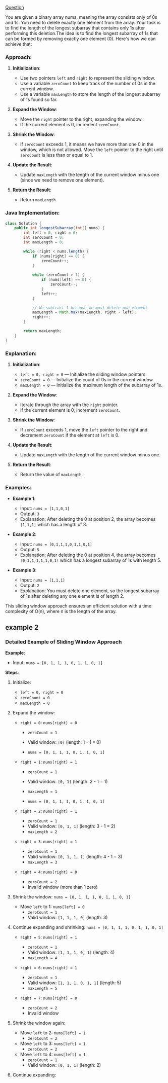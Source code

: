 [Question](https://leetcode.com/problems/longest-subarray-of-1s-after-deleting-one-element/description/)

You are given a binary array nums, meaning the array consists only of 0s and 1s. You need to delete exactly one element from the array. Your task is to find the length of the longest subarray that contains only 1s after performing this deletion.The idea is to find the longest subarray of 1s that can be formed by removing exactly one element (0). Here's how we can achieve that:

### Approach:

1. **Initialization**:
   - Use two pointers `left` and `right` to represent the sliding window.
   - Use a variable `zeroCount` to keep track of the number of 0s in the current window.
   - Use a variable `maxLength` to store the length of the longest subarray of 1s found so far.

2. **Expand the Window**:
   - Move the `right` pointer to the right, expanding the window.
   - If the current element is 0, increment `zeroCount`.

3. **Shrink the Window**:
   - If `zeroCount` exceeds 1, it means we have more than one 0 in the window, which is not allowed. Move the `left` pointer to the right until `zeroCount` is less than or equal to 1.

4. **Update the Result**:
   - Update `maxLength` with the length of the current window minus one (since we need to remove one element).

5. **Return the Result**:
   - Return `maxLength`.

### Java Implementation:

```java
class Solution {
    public int longestSubarray(int[] nums) {
        int left = 0, right = 0;
        int zeroCount = 0;
        int maxLength = 0;

        while (right < nums.length) {
            if (nums[right] == 0) {
                zeroCount++;
            }
            
            while (zeroCount > 1) {
                if (nums[left] == 0) {
                    zeroCount--;
                }
                left++;
            }

            // We subtract 1 because we must delete one element
            maxLength = Math.max(maxLength, right - left);
            right++;
        }

        return maxLength;
    }
}
```

### Explanation:

1. **Initialization**:
   - `left = 0, right = 0` — Initialize the sliding window pointers.
   - `zeroCount = 0` — Initialize the count of 0s in the current window.
   - `maxLength = 0` — Initialize the maximum length of the subarray of 1s.

2. **Expand the Window**:
   - Iterate through the array with the `right` pointer.
   - If the current element is 0, increment `zeroCount`.

3. **Shrink the Window**:
   - If `zeroCount` exceeds 1, move the `left` pointer to the right and decrement `zeroCount` if the element at `left` is 0.

4. **Update the Result**:
   - Update `maxLength` with the length of the current window minus one.

5. **Return the Result**:
   - Return the value of `maxLength`.

### Examples:

- **Example 1**:
  - Input: `nums = [1,1,0,1]`
  - Output: `3`
  - Explanation: After deleting the 0 at position 2, the array becomes `[1,1,1]` which has a length of 3.

- **Example 2**:
  - Input: `nums = [0,1,1,1,0,1,1,0,1]`
  - Output: `5`
  - Explanation: After deleting the 0 at position 4, the array becomes `[0,1,1,1,1,1,0,1]` which has a longest subarray of 1s with length 5.

- **Example 3**:
  - Input: `nums = [1,1,1]`
  - Output: `2`
  - Explanation: You must delete one element, so the longest subarray of 1s after deleting any one element is of length 2.

This sliding window approach ensures an efficient solution with a time complexity of O(n), where n is the length of the array.

## example 2 


### Detailed Example of Sliding Window Approach

**Example**:
- Input: `nums = [0, 1, 1, 1, 0, 1, 1, 0, 1]`

**Steps**:

1. Initialize:
   - `left = 0, right = 0`
   - `zeroCount = 0`
   - `maxLength = 0`

2. Expand the window:

   - `right = 0`: `nums[right] = 0`
     - `zeroCount = 1`
     - Valid window: `[0]` (length: 1 - 1 = 0)
    
     - `nums = [0, 1, 1, 1, 0, 1, 1, 0, 1]`

   - `right = 1`: `nums[right] = 1`
     - `zeroCount = 1`
     - Valid window: `[0, 1]` (length: 2 - 1 = 1)
     - `maxLength = 1`
    
     - `nums = [0, 1, 1, 1, 0, 1, 1, 0, 1]`

   - `right = 2`: `nums[right] = 1`
     - `zeroCount = 1`
     - Valid window: `[0, 1, 1]` (length: 3 - 1 = 2)
     - `maxLength = 2`

   - `right = 3`: `nums[right] = 1`
     - `zeroCount = 1`
     - Valid window: `[0, 1, 1, 1]` (length: 4 - 1 = 3)
     - `maxLength = 3`

   - `right = 4`: `nums[right] = 0`
     - `zeroCount = 2`
     - Invalid window (more than 1 zero)

3. Shrink the window:   `nums = [0, 1, 1, 1, 0, 1, 1, 0, 1]`
   - Move `left` to 1: `nums[left] = 0`
     - `zeroCount = 1`
     - Valid window: `[1, 1, 1, 0]` (length: 3)

4. Continue expanding and shrinking:  `nums = [0, 1, 1, 1, 0, 1, 1, 0, 1]`
   - `right = 5`: `nums[right] = 1`
     - `zeroCount = 1`
     - Valid window: `[1, 1, 1, 0, 1]` (length: 4)
     - `maxLength = 4`

   - `right = 6`: `nums[right] = 1`
     - `zeroCount = 1`
     - Valid window: `[1, 1, 1, 0, 1, 1]` (length: 5)
     - `maxLength = 5`

   - `right = 7`: `nums[right] = 0`
     - `zeroCount = 2`
     - Invalid window

5. Shrink the window again:
   - Move `left` to 2: `nums[left] = 1`
     - `zeroCount = 2`
   - Move `left` to 3: `nums[left] = 1`
     - `zeroCount = 2`
   - Move `left` to 4: `nums[left] = 1`
     - `zeroCount = 1`
     - Valid window: `[0, 1, 1]` (length: 2)

6. Continue expanding:
   
